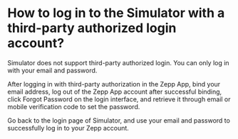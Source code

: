 # How to log in to the Simulator with a third-party authorized login account?

Simulator does not support third-party authorized login. You can only log in with your email and password.

After logging in with third-party authorization in the Zepp App, bind your email address, log out of the Zepp App account after successful binding, click Forgot Password on the login interface, and retrieve it through email or mobile verification code to set the password.

Go back to the login page of Simulator, and use your email and password to successfully log in to your Zepp account.
